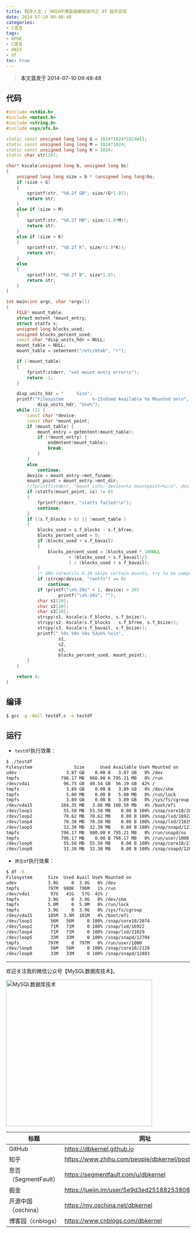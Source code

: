 ```yaml
---
title: 程序人生 | UNIX环境高级编程技巧之 df 指令实现
date: 2014-07-10 09:48:48
categories:
- C语言
tags:
- APUE
- C语言
- UNIX
- df
toc: true
---
```


<!-- more -->

>**本文首发于 2014-07-10 09:48:48**

## 代码

```cpp
#include <stdio.h>
#include <mntent.h>
#include <string.h>
#include <sys/vfs.h>

static const unsigned long long G = 1024*1024*1024ull;
static const unsigned long long M = 1024*1024;
static const unsigned long long K = 1024;
static char str[20];

char* kscale(unsigned long b, unsigned long bs)
{
    unsigned long long size = b * (unsigned long long)bs;
    if (size > G)
    {
        sprintf(str, "%0.2f GB", size/(G*1.0));
        return str;
    }
    else if (size > M)
    {
        sprintf(str, "%0.2f MB", size/(1.0*M));
        return str;
    }
    else if (size > K)
    {
        sprintf(str, "%0.2f K", size/(1.0*K));
        return str;
    }
    else
    {
        sprintf(str, "%0.2f B", size*1.0);
        return str;
    }
}

int main(int argc, char *argv[])
{
    FILE* mount_table;
    struct mntent *mount_entry;
    struct statfs s;
    unsigned long blocks_used;
    unsigned blocks_percent_used;
    const char *disp_units_hdr = NULL;
    mount_table = NULL;
    mount_table = setmntent("/etc/mtab", "r");

    if (!mount_table)
    {
        fprintf(stderr, "set mount entry error\n");
        return -1;
    }

    disp_units_hdr = "     Size";
    printf("Filesystem           %-15sUsed Available %s Mounted on\n",
            disp_units_hdr, "Use%");
    while (1) {
        const char *device;
        const char *mount_point;
        if (mount_table) {
            mount_entry = getmntent(mount_table);
            if (!mount_entry) {
                endmntent(mount_table);
                break;
            }
        }
        else
            continue;
        device = mount_entry->mnt_fsname;
        mount_point = mount_entry->mnt_dir;
        //fprintf(stderr, "mount info: device=%s mountpoint=%s\n", device, mount_point);
        if (statfs(mount_point, &s) != 0)
        {
            fprintf(stderr, "statfs failed!\n");
            continue;
        }
        if ((s.f_blocks > 0) || !mount_table )
        {
            blocks_used = s.f_blocks - s.f_bfree;
            blocks_percent_used = 0;
            if (blocks_used + s.f_bavail)
            {
                blocks_percent_used = (blocks_used * 100ULL
                        + (blocks_used + s.f_bavail)/2
                        ) / (blocks_used + s.f_bavail);
            }
            /* GNU coreutils 6.10 skips certain mounts, try to be compatible.  */
            if (strcmp(device, "rootfs") == 0)
                continue;
            if (printf("\n%-20s" + 1, device) > 20)
                    printf("\n%-20s", "");
            char s1[20];
            char s2[20];
            char s3[20];
            strcpy(s1, kscale(s.f_blocks, s.f_bsize));
            strcpy(s2, kscale(s.f_blocks - s.f_bfree, s.f_bsize));
            strcpy(s3, kscale(s.f_bavail, s.f_bsize));
            printf(" %9s %9s %9s %3u%% %s\n",
                    s1,
                    s2,
                    s3,
                    blocks_percent_used, mount_point);
        }
    }

    return 0;
}
```

## 编译

```bash
$ gcc -g -Wall testdf.c -o testdf
```

## 运行

- `testdf`执行效果：
```bash
$ ./testdf
Filesystem                Size      Used Available Use% Mounted on
udev                   3.87 GB    0.00 B   3.87 GB   0% /dev
tmpfs                796.17 MB  980.00 K 795.21 MB   0% /run
/dev/vda1             96.75 GB  40.54 GB  56.19 GB  42% /
tmpfs                  3.89 GB    0.00 B   3.89 GB   0% /dev/shm
tmpfs                  5.00 MB    0.00 B   5.00 MB   0% /run/lock
tmpfs                  3.89 GB    0.00 B   3.89 GB   0% /sys/fs/cgroup
/dev/vda15           104.35 MB   3.86 MB 100.50 MB   4% /boot/efi
/dev/loop1            55.50 MB  55.50 MB    0.00 B 100% /snap/core18/2074
/dev/loop2            70.62 MB  70.62 MB    0.00 B 100% /snap/lxd/16922
/dev/loop4            70.38 MB  70.38 MB    0.00 B 100% /snap/lxd/21029
/dev/loop5            32.38 MB  32.38 MB    0.00 B 100% /snap/snapd/12704
tmpfs                796.17 MB  980.00 K 795.21 MB   0% /run/snapd/ns
tmpfs                796.17 MB    0.00 B 796.17 MB   0% /run/user/1000
/dev/loop6            55.50 MB  55.50 MB    0.00 B 100% /snap/core18/2128
/dev/loop0            32.38 MB  32.38 MB    0.00 B 100% /snap/snapd/12883
```
- `原生df`执行效果：
```bash
$ df -h
Filesystem      Size  Used Avail Use% Mounted on
udev            3.9G     0  3.9G   0% /dev
tmpfs           797M  980K  796M   1% /run
/dev/vda1        97G   41G   57G  42% /
tmpfs           3.9G     0  3.9G   0% /dev/shm
tmpfs           5.0M     0  5.0M   0% /run/lock
tmpfs           3.9G     0  3.9G   0% /sys/fs/cgroup
/dev/vda15      105M  3.9M  101M   4% /boot/efi
/dev/loop1       56M   56M     0 100% /snap/core18/2074
/dev/loop2       71M   71M     0 100% /snap/lxd/16922
/dev/loop4       71M   71M     0 100% /snap/lxd/21029
/dev/loop5       33M   33M     0 100% /snap/snapd/12704
tmpfs           797M     0  797M   0% /run/user/1000
/dev/loop6       56M   56M     0 100% /snap/core18/2128
/dev/loop0       33M   33M     0 100% /snap/snapd/12883
```

----

欢迎关注我的微信公众号【MySQL数据库技术】。

<img src="https://dbkernel-1306518848.cos.ap-beijing.myqcloud.com/wechat/my-wechat-official-account.png" width="400" height="400" alt="MySQL数据库技术" align="center"/>

| 标题                 | 网址                                                  |
| -------------------- | ----------------------------------------------------- |
| GitHub               | https://dbkernel.github.io                            |
| 知乎                 | https://www.zhihu.com/people/dbkernel/posts           |
| 思否（SegmentFault） | https://segmentfault.com/u/dbkernel                   |
| 掘金                 | https://juejin.im/user/5e9d3ed251882538083fed1f/posts |
| 开源中国（oschina）  | https://my.oschina.net/dbkernel                       |
| 博客园（cnblogs）    | https://www.cnblogs.com/dbkernel                      |